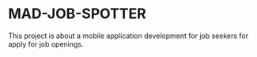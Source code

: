 # MAD-JOB-SPOTTER
This project is about a mobile application development for job seekers for apply for job openings.
